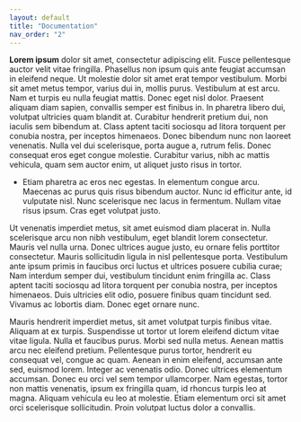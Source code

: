 ```yaml
---
layout: default
title: "Documentation"
nav_order: "2"
---
```


 **Lorem ipsum** dolor sit amet, consectetur adipiscing elit. Fusce pellentesque auctor velit vitae fringilla. Phasellus non ipsum quis ante feugiat accumsan in eleifend neque. Ut molestie dolor sit amet erat tempor vestibulum. Morbi sit amet metus tempor, varius dui in, mollis purus. Vestibulum at est arcu. Nam et turpis eu nulla feugiat mattis. Donec eget nisl dolor. Praesent aliquam diam sapien, convallis semper est finibus in. In pharetra libero dui, volutpat ultricies quam blandit at. Curabitur hendrerit pretium dui, non iaculis sem bibendum at. Class aptent taciti sociosqu ad litora torquent per conubia nostra, per inceptos himenaeos. Donec bibendum nunc non laoreet venenatis. Nulla vel dui scelerisque, porta augue a, rutrum felis. Donec consequat eros eget congue molestie. Curabitur varius, nibh ac mattis vehicula, quam sem auctor enim, ut aliquet justo risus in tortor.

* Etiam pharetra ac eros nec egestas. In elementum congue arcu. Maecenas ac purus quis risus bibendum auctor. Nunc id efficitur ante, id vulputate nisl. Nunc scelerisque nec lacus in fermentum. Nullam vitae risus ipsum. Cras eget volutpat justo.

Ut venenatis imperdiet metus, sit amet euismod diam placerat in. Nulla scelerisque arcu non nibh vestibulum, eget blandit lorem consectetur. Mauris vel nulla urna. Donec ultrices augue justo, eu ornare felis porttitor consectetur. Mauris sollicitudin ligula in nisl pellentesque porta. Vestibulum ante ipsum primis in faucibus orci luctus et ultrices posuere cubilia curae; Nam interdum semper dui, vestibulum tincidunt enim fringilla ac. Class aptent taciti sociosqu ad litora torquent per conubia nostra, per inceptos himenaeos. Duis ultricies elit odio, posuere finibus quam tincidunt sed. Vivamus ac lobortis diam. Donec eget ornare nunc.

Mauris hendrerit imperdiet metus, sit amet volutpat turpis finibus vitae. Aliquam at ex turpis. Suspendisse ut tortor ut lorem eleifend dictum vitae vitae ligula. Nulla et faucibus purus. Morbi sed nulla metus. Aenean mattis arcu nec eleifend pretium. Pellentesque purus tortor, hendrerit eu consequat vel, congue ac quam. Aenean in enim eleifend, accumsan ante sed, euismod lorem. Integer ac venenatis odio. Donec ultrices elementum accumsan. Donec eu orci vel sem tempor ullamcorper. Nam egestas, tortor non mattis venenatis, ipsum ex fringilla quam, id rhoncus turpis leo at magna. Aliquam vehicula eu leo at molestie. Etiam elementum orci sit amet orci scelerisque sollicitudin. Proin volutpat luctus dolor a convallis. 